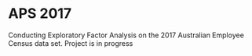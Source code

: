 # APS 2017
Conducting Exploratory Factor Analysis on the 2017 Australian Employee Census data set. Project is in progress
